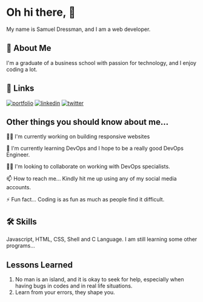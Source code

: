
# Oh hi there, 👋



My name is Samuel Dressman, and I am a web developer.

## 🚀 About Me
I'm a graduate of a business school with passion for technology, and I enjoy coding a lot.
## 🔗 Links
[![portfolio](https://img.shields.io/badge/my_portfolio-000?style=for-the-badge&logo=ko-fi&logoColor=white)](https://katherineoelsner.com/)
[![linkedin](https://img.shields.io/badge/linkedin-0A66C2?style=for-the-badge&logo=linkedin&logoColor=white)](https://www.linkedin.com/samuel-dressman)
[![twitter](https://img.shields.io/badge/twitter-1DA1F2?style=for-the-badge&logo=twitter&logoColor=white)](https://twitter.com/afcdressy)


## Other things you should know about me...
👩‍💻 I'm currently working on building responsive websites

🧠 I'm currently learning DevOps and I hope to be a really good DevOps Engineer.

👯‍♀️ I'm looking to collaborate on working with DevOps specialists.

📫 How to reach me... Kindly hit me up using any of my social media accounts.

⚡️ Fun fact... Coding is as fun as much as people find it difficult.


## 🛠 Skills
Javascript, HTML, CSS, Shell and C Language. I am still learning some other programs...


## Lessons Learned

1. No man is an island, and it is okay to seek for help, especially when having bugs in codes and in real life situations.
2. Learn from your errors, they shape you.
